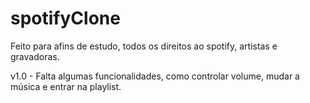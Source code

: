 # spotifyClone

Feito para afins de estudo, todos os direitos ao spotify, artistas e gravadoras.

v1.0 -  Falta algumas funcionalidades, como controlar volume, mudar a música e entrar na playlist.
